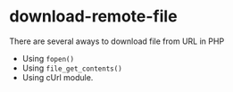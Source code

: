 # download-remote-file

There are several aways to download file from URL in PHP

- Using `fopen()`
- Using `file_get_contents()`
- Using cUrl module.
